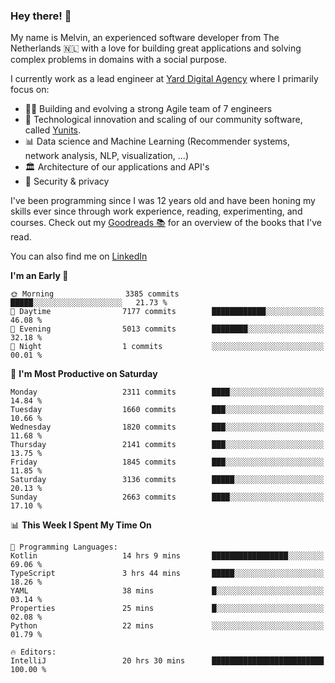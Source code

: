 ### Hey there! 👋

My name is Melvin, an experienced software developer from The Netherlands 🇳🇱 with a love for building great applications and solving complex problems in domains with a social purpose. 

I currently work as a lead engineer at [Yard Digital Agency](https://github.com/yardinternet) where I primarily focus on:

* 👏🏼 Building and evolving a strong Agile team of 7 engineers
* 🚀 Technological innovation and scaling of our community software, called [Yunits](https://www.yunits.com/).
* 📊 Data science and Machine Learning (Recommender systems, network analysis, NLP, visualization, ...)
* 🏛 Architecture of our applications and API's
* 🔐 Security & privacy

I've been programming since I was 12 years old and have been honing my skills ever since through work experience, reading, experimenting, and courses.
Check out my [Goodreads 📚](https://goodreads.com/melvinkoopmans) for an overview of the books that I've read. 

You can also find me on [LinkedIn](https://www.linkedin.com/in/melvinkoopmans)

<!--START_SECTION:waka-->
**I'm an Early 🐤** 

```text
🌞 Morning                3385 commits        █████░░░░░░░░░░░░░░░░░░░░   21.73 % 
🌆 Daytime                7177 commits        ████████████░░░░░░░░░░░░░   46.08 % 
🌃 Evening                5013 commits        ████████░░░░░░░░░░░░░░░░░   32.18 % 
🌙 Night                  1 commits           ░░░░░░░░░░░░░░░░░░░░░░░░░   00.01 % 
```
📅 **I'm Most Productive on Saturday** 

```text
Monday                   2311 commits        ████░░░░░░░░░░░░░░░░░░░░░   14.84 % 
Tuesday                  1660 commits        ███░░░░░░░░░░░░░░░░░░░░░░   10.66 % 
Wednesday                1820 commits        ███░░░░░░░░░░░░░░░░░░░░░░   11.68 % 
Thursday                 2141 commits        ███░░░░░░░░░░░░░░░░░░░░░░   13.75 % 
Friday                   1845 commits        ███░░░░░░░░░░░░░░░░░░░░░░   11.85 % 
Saturday                 3136 commits        █████░░░░░░░░░░░░░░░░░░░░   20.13 % 
Sunday                   2663 commits        ████░░░░░░░░░░░░░░░░░░░░░   17.10 % 
```


📊 **This Week I Spent My Time On** 

```text
💬 Programming Languages: 
Kotlin                   14 hrs 9 mins       █████████████████░░░░░░░░   69.06 % 
TypeScript               3 hrs 44 mins       █████░░░░░░░░░░░░░░░░░░░░   18.26 % 
YAML                     38 mins             █░░░░░░░░░░░░░░░░░░░░░░░░   03.14 % 
Properties               25 mins             █░░░░░░░░░░░░░░░░░░░░░░░░   02.08 % 
Python                   22 mins             ░░░░░░░░░░░░░░░░░░░░░░░░░   01.79 % 

🔥 Editors: 
IntelliJ                 20 hrs 30 mins      █████████████████████████   100.00 % 
```


<!--END_SECTION:waka-->
